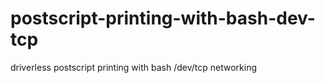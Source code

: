 # postscript-printing-with-bash-dev-tcp
driverless postscript printing with bash /dev/tcp networking
